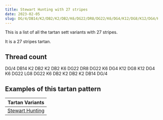 ```yaml
---
title: Stewart Hunting with 27 stripes
date: 2023-02-05
slug: DG/4/DB14/K2/DB2/K2/DB2/K6/DG22/DR8/DG22/K6/DG4/K12/DG8/K12/DG4/K6/DG22/LG8/DG22/K6/DB2/K2/DB2/K2/DB14/DG/4
---
```

This is a list of all the tartan sett variants with 27 stripes.

It is a 27 stripes tartan.


## Thread count
DG/4 DB14 K2 DB2 K2 DB2 K6 DG22 DR8 DG22 K6 DG4 K12 DG8 K12 DG4 K6 DG22 LG8 DG22 K6 DB2 K2 DB2 K2 DB14 DG/4

## Examples of this tartan pattern

| Tartan Variants |
|---------------|
| [Stewart Hunting](/variants/dg/4/db14/k2/db2/k2/db2/k6/dg22/dr8/dg22/k6/dg4/k12/dg8/k12/dg4/k6/dg22/lg8/dg22/k6/db2/k2/db2/k2/db14/dg/4-db000052-dg11450d-draa0000-k000000-lgaaaa00)||
